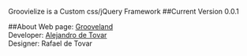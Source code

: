 Groovielize is a Custom css/jQuery Framework
##Current Version 0.0.1

##About
Web page: [Grooveland](http://thegrooveland.com)<br/>
Developer: [Alejandro de Tovar](https://github.com/venespana)<br/>
Designer: Rafael de Tovar<br/>
